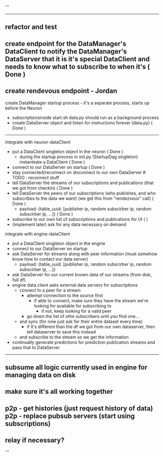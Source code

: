 '''

---
refactor and test
---
create endpoint for the DataManager's DataClient to notify the DataManager's DataServer that it is it's special DataClient and needs to know what to subscribe to when it's ( Done )
---
create rendevous endpoint - Jordan
---
create DataManager startup process - it's a separate process, starts up before the Neuron
- subscriptionsinside start.sh data.py should run as a background process
- create DataServer object and listen for instructions forever (data.py) ( Done )
--- 
integrate with neuron-dataClient
- put a DataClient singleton object in the neuron ( Done )
  - during the startup process in init.py (StartupDag singleton) instanteate a DataClient ( Done )
- connect to our DataServer on startup ( Done )
- stay connected/reconnect on disconnect to our own DataServer        # TODO : reconnect stuff
- tell DataServer the streams of our subscriptions and publications (that we got from checkin) ( Done )
- tell DataServer the peers of our subscriptions (who publishes, and who subscribes to the data we want) (we get this from "rendezvous" call) ( Done )
  - payload: {table_uuid: [publisher ip, random subscirber ip, random subscirber ip, ...]} ( Done )
- subscribe to our own list of subscriptions and publications for UI ( )
- (implement later) ask for any data necessary on demand

integrate with engine-dataClient
- put a DataClient singleton object in the engine
- connect to our DataServer on startup
- ask DataServer for streams along with peer information (must somehow know how to contact our data server)
  - payload: {table_uuid: [publisher ip, random subscirber ip, random subscirber ip, ...]}
- ask DataServer for our current known data of our streams (from disk, full df)
- engine data client asks external data servers for subscriptions
  - connect to a peer for a stream 
    - attempt connection to the source first
      - if able to connect, make sure they have the stream we're looking for available for subscribing to
        - if not, keep looking for a valid peer
    - go down the list of othe subscribers until you find one...
  - and sync (for now just ask for their entire dataset every time)
    - if it's different than the df we got from our own dataserver, then tell dataserver to save this instead
  - and subscribe to the stream so we get the information
- continually generate predictions for prediction publication streams and pass that to DataServer

---
subsume all logic currently used in engine for managing data on disk
---
make sure it's all working together
---
p2p - get histories (just request history of data)
p2p - replace pubsub servers (start using subscriptions)
---
relay if necessary?
---

'''